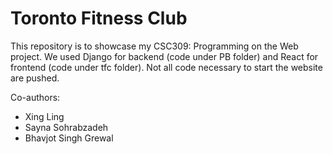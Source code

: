 # Toronto Fitness Club

This repository is to showcase my CSC309: Programming on the Web project. We used Django for backend (code under PB folder) and React for frontend (code under tfc folder). Not all code necessary to start the website are pushed.

Co-authors:
- Xing Ling
- Sayna Sohrabzadeh
- Bhavjot Singh Grewal
